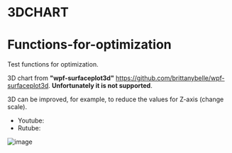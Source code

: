# 3DCHART
 
# Functions-for-optimization

Test functions for optimization.

3D chart from **"wpf-surfaceplot3d"** https://github.com/brittanybelle/wpf-surfaceplot3d. **Unfortunately it is not supported**.

3D can be improved, for example, to reduce the values for Z-axis (change scale).

- Youtube:
- Rutube: 

![image](https://github.com/user-attachments/assets/7c8e5429-c219-4055-ab6c-e3a8f806637a)
